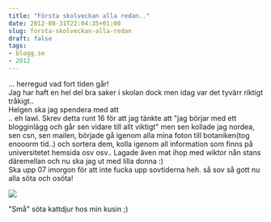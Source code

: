 ```yaml
---
title: "Första skolveckan alla redan.."
date: 2012-08-31T22:04:35+01:00
slug: forsta-skolveckan-alla-redan
draft: false
tags:
- blogg.se
- 2012
---
```

... herregud vad fort tiden går!  
Jag har haft en hel del bra saker i skolan dock men idag var det tyvärr riktigt tråkigt..  
Helgen ska jag spendera med att  
.. eh lawl. Skrev detta runt 16 för att jag tänkte att "jag börjar med ett blogginlägg och går sen vidare till allt viktigt" men sen kollade jag nordea, sen csn, sen mailen, började gå igenom alla mina foton till botaniken(tog enooorm tid..) och sortera dem, kolla igenom all information som finns på universitetet hemsida osv osv.. Lagade även mat ihop med wiktor nån stans däremellan och nu ska jag ut med lilla donna :)  
Ska upp 07 imorgon för att inte fucka upp sovtiderna heh. så sov så gott nu alla söta och osöta!

![](/assets/images/blogg.se/wp_003429_504118bf9606ee47c5000b24.jpg)

"Små" söta kattdjur hos min kusin ;)